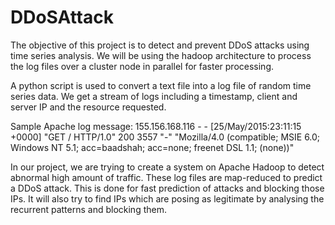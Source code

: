 # DDoSAttack
The objective of this project is to detect and prevent DDoS attacks using time series analysis. We will be using the hadoop architecture to process the log files over a cluster node in parallel for faster processing.

A python script is used to convert a text file into a log file of random time series data. We get a stream of logs including a timestamp, client and server IP and the resource requested. 

Sample Apache log message:
155.156.168.116 - - [25/May/2015:23:11:15 +0000] "GET / HTTP/1.0" 200 3557 "-" "Mozilla/4.0 (compatible; MSIE 6.0; Windows NT 5.1; acc=baadshah; acc=none; freenet DSL 1.1; (none))"

In our project, we are trying to create a system on Apache Hadoop to detect abnormal high amount of traffic. These log files are map-reduced to predict a DDoS attack. This is done for fast prediction of attacks and blocking those IPs. It will also try to find IPs which are posing as legitimate by analysing the recurrent patterns and blocking them. 
